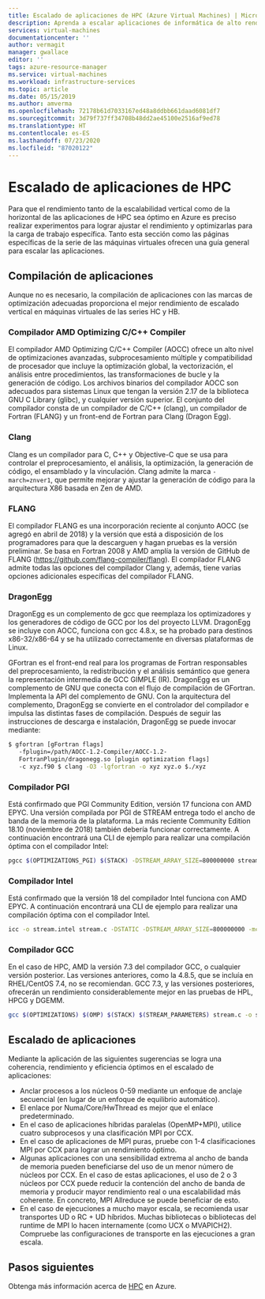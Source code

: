 ```yaml
---
title: Escalado de aplicaciones de HPC (Azure Virtual Machines) | Microsoft Docs
description: Aprenda a escalar aplicaciones de informática de alto rendimiento en máquinas virtuales de Azure.
services: virtual-machines
documentationcenter: ''
author: vermagit
manager: gwallace
editor: ''
tags: azure-resource-manager
ms.service: virtual-machines
ms.workload: infrastructure-services
ms.topic: article
ms.date: 05/15/2019
ms.author: amverma
ms.openlocfilehash: 72178b61d7033167ed48a8ddbb661daad6081df7
ms.sourcegitcommit: 3d79f737ff34708b48dd2ae45100e2516af9ed78
ms.translationtype: HT
ms.contentlocale: es-ES
ms.lasthandoff: 07/23/2020
ms.locfileid: "87020122"
---
```

# <a name="scaling-hpc-applications"></a>Escalado de aplicaciones de HPC

Para que el rendimiento tanto de la escalabilidad vertical como de la horizontal de las aplicaciones de HPC sea óptimo en Azure es preciso realizar experimentos para lograr ajustar el rendimiento y optimizarlas para la carga de trabajo específica. Tanto esta sección como las páginas específicas de la serie de las máquinas virtuales ofrecen una guía general para escalar las aplicaciones.

## <a name="compiling-applications"></a>Compilación de aplicaciones

Aunque no es necesario, la compilación de aplicaciones con las marcas de optimización adecuadas proporciona el mejor rendimiento de escalado vertical en máquinas virtuales de las series HC y HB.

### <a name="amd-optimizing-cc-compiler"></a>Compilador AMD Optimizing C/C++ Compiler

El compilador AMD Optimizing C/C++ Compiler (AOCC) ofrece un alto nivel de optimizaciones avanzadas, subprocesamiento múltiple y compatibilidad de procesador que incluye la optimización global, la vectorización, el análisis entre procedimientos, las transformaciones de bucle y la generación de código. Los archivos binarios del compilador AOCC son adecuados para sistemas Linux que tengan la versión 2.17 de la biblioteca GNU C Library (glibc), y cualquier versión superior. El conjunto del compilador consta de un compilador de C/C++ (clang), un compilador de Fortran (FLANG) y un front-end de Fortran para Clang (Dragon Egg).

### <a name="clang"></a>Clang

Clang es un compilador para C, C++ y Objective-C que se usa para controlar el preprocesamiento, el análisis, la optimización, la generación de código, el ensamblado y la vinculación. Clang admite la marca `-march=znver1`, que permite mejorar y ajustar la generación de código para la arquitectura X86 basada en Zen de AMD.

### <a name="flang"></a>FLANG

El compilador FLANG es una incorporación reciente al conjunto AOCC (se agregó en abril de 2018) y la versión que está a disposición de los programadores para que la descarguen y hagan pruebas es la versión preliminar. Se basa en Fortran 2008 y AMD amplía la versión de GitHub de FLANG (https://github.com/flang-compiler/flang). El compilador FLANG admite todas las opciones del compilador Clang y, además, tiene varias opciones adicionales específicas del compilador FLANG.

### <a name="dragonegg"></a>DragonEgg

DragonEgg es un complemento de gcc que reemplaza los optimizadores y los generadores de código de GCC por los del proyecto LLVM. DragonEgg se incluye con AOCC, funciona con gcc 4.8.x, se ha probado para destinos x86-32/x86-64 y se ha utilizado correctamente en diversas plataformas de Linux.

GFortran es el front-end real para los programas de Fortran responsables del preprocesamiento, la redistribución y el análisis semántico que genera la representación intermedia de GCC GIMPLE (IR). DragonEgg es un complemento de GNU que conecta con el flujo de compilación de GFortran. Implementa la API del complemento de GNU. Con la arquitectura del complemento, DragonEgg se convierte en el controlador del compilador e impulsa las distintas fases de compilación.  Después de seguir las instrucciones de descarga e instalación, DragonEgg se puede invocar mediante: 

```bash
$ gfortran [gFortran flags] 
   -fplugin=/path/AOCC-1.2-Compiler/AOCC-1.2-     
   FortranPlugin/dragonegg.so [plugin optimization flags]     
   -c xyz.f90 $ clang -O3 -lgfortran -o xyz xyz.o $./xyz
```
   
### <a name="pgi-compiler"></a>Compilador PGI
Está confirmado que PGI Community Edition, versión 17 funciona con AMD EPYC. Una versión compilada por PGI de STREAM entrega todo el ancho de banda de la memoria de la plataforma. La más reciente Community Edition 18.10 (noviembre de 2018) también debería funcionar correctamente. A continuación encontrará una CLI de ejemplo para realizar una compilación óptima con el compilador Intel:

```bash
pgcc $(OPTIMIZATIONS_PGI) $(STACK) -DSTREAM_ARRAY_SIZE=800000000 stream.c -o stream.pgi
```

### <a name="intel-compiler"></a>Compilador Intel
Está confirmado que la versión 18 del compilador Intel funciona con AMD EPYC. A continuación encontrará una CLI de ejemplo para realizar una compilación óptima con el compilador Intel.

```bash
icc -o stream.intel stream.c -DSTATIC -DSTREAM_ARRAY_SIZE=800000000 -mcmodel=large -shared-intel -Ofast –qopenmp
```

### <a name="gcc-compiler"></a>Compilador GCC 
En el caso de HPC, AMD la versión 7.3 del compilador GCC, o cualquier versión posterior. Las versiones anteriores, como la 4.8.5, que se incluía en RHEL/CentOS 7.4, no se recomiendan. GCC 7.3, y las versiones posteriores, ofrecerán un rendimiento considerablemente mejor en las pruebas de HPL, HPCG y DGEMM.

```bash
gcc $(OPTIMIZATIONS) $(OMP) $(STACK) $(STREAM_PARAMETERS) stream.c -o stream.gcc
```

## <a name="scaling-applications"></a>Escalado de aplicaciones 

Mediante la aplicación de las siguientes sugerencias se logra una coherencia, rendimiento y eficiencia óptimos en el escalado de aplicaciones:

* Anclar procesos a los núcleos 0-59 mediante un enfoque de anclaje secuencial (en lugar de un enfoque de equilibrio automático). 
* El enlace por Numa/Core/HwThread es mejor que el enlace predeterminado.
* En el caso de aplicaciones híbridas paralelas (OpenMP+MPI), utilice cuatro subprocesos y una clasificación MPI por CCX.
* En el caso de aplicaciones de MPI puras, pruebe con 1-4 clasificaciones MPI por CCX para lograr un rendimiento óptimo.
* Algunas aplicaciones con una sensibilidad extrema al ancho de banda de memoria pueden beneficiarse del uso de un menor número de núcleos por CCX. En el caso de estas aplicaciones, el uso de 2 o 3 núcleos por CCX puede reducir la contención del ancho de banda de memoria y producir mayor rendimiento real o una escalabilidad más coherente. En concreto, MPI Allreduce se puede beneficiar de esto.
* En el caso de ejecuciones a mucho mayor escala, se recomienda usar transportes UD o RC + UD híbridos. Muchas bibliotecas o bibliotecas del runtime de MPI lo hacen internamente (como UCX o MVAPICH2). Compruebe las configuraciones de transporte en las ejecuciones a gran escala.

## <a name="next-steps"></a>Pasos siguientes

Obtenga más información acerca de [HPC](/azure/architecture/topics/high-performance-computing/) en Azure.

